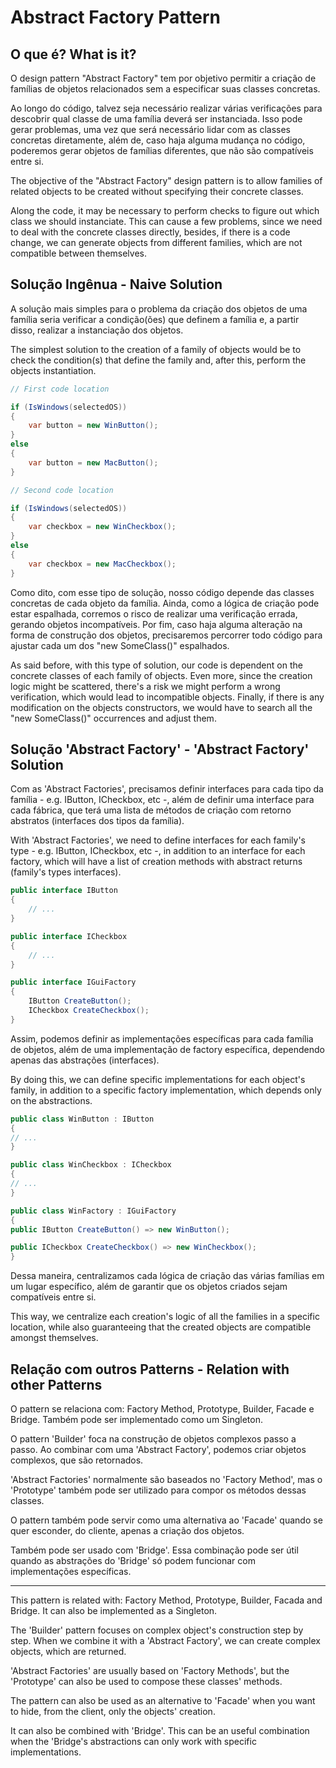 # Abstract Factory Pattern

## O que é? What is it?

O design pattern "Abstract Factory" tem por objetivo permitir a criação de famílias
de objetos relacionados sem a especificar suas classes concretas.

Ao longo do código, talvez seja necessário realizar várias verificações para
descobrir qual classe de uma família deverá ser instanciada. Isso pode gerar problemas,
uma vez que será necessário lidar com as classes concretas diretamente, além de,
caso haja alguma mudança no código, poderemos gerar objetos de famílias diferentes,
que não são compatíveis entre si.

The objective of the "Abstract Factory" design pattern is to allow families of
related objects to be created without specifying their concrete classes.

Along the code, it may be necessary to perform checks to figure out which class
we should instanciate. This can cause a few problems, since we need to deal with
the concrete classes directly, besides, if there is a code change, we can generate
objects from different families, which are not compatible between themselves.

## Solução Ingênua - Naive Solution

A solução mais simples para o problema da criação dos objetos de uma família seria
verificar a condição(ões) que definem a família e, a partir disso, realizar a
instanciação dos objetos.

The simplest solution to the creation of a family of objects would be to check
the condition(s) that define the family and, after this, perform the objects
instantiation.

```csharp
// First code location

if (IsWindows(selectedOS))
{
    var button = new WinButton();
}
else
{
    var button = new MacButton();
}

// Second code location

if (IsWindows(selectedOS))
{
    var checkbox = new WinCheckbox();
}
else
{
    var checkbox = new MacCheckbox();
}
```

Como dito, com esse tipo de solução, nosso código depende das classes concretas
de cada objeto da família. Ainda, como a lógica de criação pode estar espalhada,
corremos o risco de realizar uma verificação errada, gerando objetos incompatíveis.
Por fim, caso haja alguma alteração na forma de construção dos objetos, precisaremos
percorrer todo código para ajustar cada um dos "new SomeClass()" espalhados.

As said before, with this type of solution, our code is dependent on the concrete
classes of each family of objects. Even more, since the creation logic might be
scattered, there's a risk we might perform a wrong verification, which would lead
to incompatible objects. Finally, if there is any modification on the objects
constructors, we would have to search all the "new SomeClass()" occurrences and
adjust them.

## Solução 'Abstract Factory' - 'Abstract Factory' Solution

Com as 'Abstract Factories', precisamos definir interfaces para cada tipo da família
\- e.g. IButton, ICheckbox, etc \-, além de definir uma interface para cada fábrica,
que terá uma lista de métodos de criação com retorno abstratos (interfaces dos tipos
da família).

With 'Abstract Factories', we need to define interfaces for each family's type
\- e.g. IButton, ICheckbox, etc \-, in addition to an interface for each factory,
which will have a list of creation methods with abstract returns (family's types
interfaces).

```csharp
public interface IButton
{
    // ...
}

public interface ICheckbox
{
    // ...
}

public interface IGuiFactory
{
    IButton CreateButton();
    ICheckbox CreateCheckbox();
}
```

Assim, podemos definir as implementações específicas para cada família de objetos,
além de uma implementação de factory específica, dependendo apenas das abstrações
(interfaces).

By doing this, we can define specific implementations for each object's family,
in addition to a specific factory implementation, which depends only on the
abstractions.

```csharp
public class WinButton : IButton
{
// ...
}

public class WinCheckbox : ICheckbox
{
// ...
}

public class WinFactory : IGuiFactory
{
public IButton CreateButton() => new WinButton();

public ICheckbox CreateCheckbox() => new WinCheckbox();
}
```

Dessa maneira, centralizamos cada lógica de criação das várias famílias em um
lugar específico, além de garantir que os objetos criados sejam compatíveis entre
si.

This way, we centralize each creation's logic of all the families in a specific
location, while also guaranteeing that the created objects are compatible amongst
themselves.

## Relação com outros Patterns - Relation with other Patterns

O pattern se relaciona com: Factory Method, Prototype, Builder, Facade e Bridge.
Também pode ser implementado como um Singleton.

O pattern 'Builder' foca na construção de objetos complexos passo a passo. Ao
combinar com uma 'Abstract Factory', podemos criar objetos complexos, que são
retornados.

'Abstract Factories' normalmente são baseados no 'Factory Method', mas o 'Prototype'
também pode ser utilizado para compor os métodos dessas classes.

O pattern também pode servir como uma alternativa ao 'Facade' quando se quer esconder,
do cliente, apenas a criação dos objetos.

Também pode ser usado com 'Bridge'. Essa combinação pode ser útil quando as abstrações
do 'Bridge' só podem funcionar com implementações específicas.

---

This pattern is related with: Factory Method, Prototype, Builder, Facada and Bridge.
It can also be implemented as a Singleton.

The 'Builder' pattern focuses on complex object's construction step by step. When
we combine it with a 'Abstract Factory', we can create complex objects, which are
returned.

'Abstract Factories' are usually based on 'Factory Methods', but the 'Prototype'
can also be used to compose these classes' methods.

The pattern can also be used as an alternative to 'Facade' when you want to hide,
from the client, only the objects' creation.

It can also be combined with 'Bridge'. This can be an useful combination when the
'Bridge's abstractions can only work with specific implementations.

